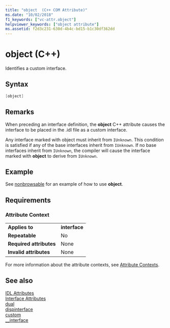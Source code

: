 ```yaml
---
title: "object  (C++ COM Attribute)"
ms.date: "10/02/2018"
f1_keywords: ["vc-attr.object"]
helpviewer_keywords: ["object attribute"]
ms.assetid: f2d3c231-630d-4b4c-bd15-b1c30df362dd
---
```

# object (C++)

Identifies a custom interface.

## Syntax

```cpp
[object]
```

## Remarks

When preceding an interface definition, the **object** C++ attribute causes the interface to be placed in the .idl file as a custom interface.

Any interface marked with object must inherit from `IUnknown`. This condition is satisfied if any of the base interfaces inherit from `IUnknown`. If no base interfaces inherit from `IUnknown`, the compiler will cause the interface marked with **object** to derive from `IUnknown`.

## Example

See [nonbrowsable](nonbrowsable.md) for an example of how to use **object**.

## Requirements

### Attribute Context

|||
|-|-|
|**Applies to**|**interface**|
|**Repeatable**|No|
|**Required attributes**|None|
|**Invalid attributes**|None|

For more information about the attribute contexts, see [Attribute Contexts](cpp-attributes-com-net.md#contexts).

## See also

[IDL Attributes](idl-attributes.md)<br/>
[Interface Attributes](interface-attributes.md)<br/>
[dual](dual.md)<br/>
[dispinterface](dispinterface.md)<br/>
[custom](custom-cpp.md)<br/>
[__interface](../../cpp/interface.md)
